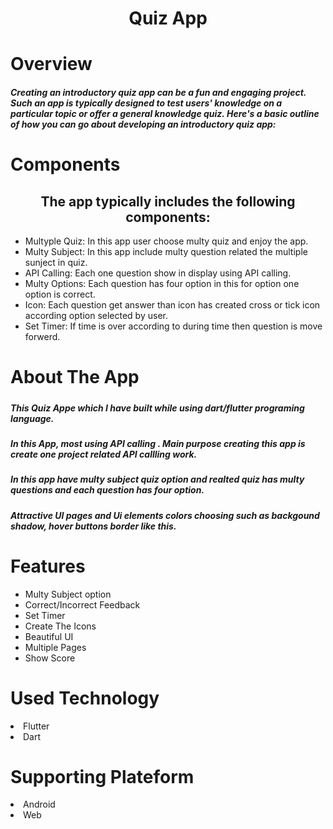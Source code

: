 <h1 align="center">Quiz App</h1>
 <h1>Overview</h1>
 <h5>
Creating an introductory quiz app can be a fun and engaging project. Such an app is typically designed to test users' knowledge on a particular topic or offer a general knowledge quiz. Here's a basic outline of how you can go about developing an introductory quiz app:</h5>
 
<h1>Components</h1>
<h2 align="center">The app typically includes the following components:</h2>
<ul>
 <li>Multyple Quiz: In this app user choose multy quiz and enjoy the app.</li>
 <li>Multy Subject: In this app include multy question related the multiple sunject in quiz.</li>
 <li>API Calling: Each one question show in display using API calling.</li>
 <li>Multy Options: Each question has four option in this for option one option is correct.</li>
 <li>Icon: Each question get answer than icon has created cross or tick icon according option selected by user.</li>
 <li>Set Timer: If time is over according to during time then question is move forwerd.</li>
</ul>
<h1>About The App</h1>
<h5>
 <h5>This Quiz Appe which I have built while using dart/flutter programing language.</h5>
 <h5> In this App, most using API calling .
  Main purpose creating this app is create one project related API callling work.
 </h5>
 <h5>In this app have multy subject quiz option and realted quiz has multy questions and each question has four option.</h5>
 <h5>Attractive UI pages and Ui elements colors choosing such as backgound shadow, hover buttons border like this.</h5>
<h1>Features</h1>
<ul>
  <li>Multy Subject option</li>
 <li>Correct/Incorrect Feedback</li>
 <li>Set Timer</li>
 <li>Create The Icons</li>
 <li>Beautiful UI</li>
 <li>Multiple Pages</li>
<li>Show Score</li>
</ul>
<h1>Used Technology</h1>
<li>Flutter</li>
<li>Dart</li>
<h1>Supporting Plateform</h1>
<li>Android</li>
<li>Web</li>

 

 
